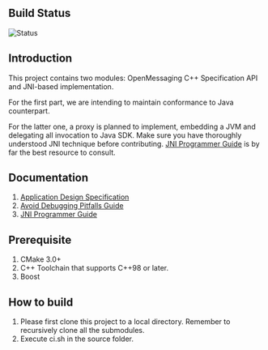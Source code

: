 ## Build Status

![Status](https://travis-ci.org/lizhanhui/openmessaging-cpp.svg?branch=develop)

## Introduction
This project contains two modules: OpenMessaging C++ Specification API and JNI-based implementation.

For the first part, we are intending to maintain conformance to Java counterpart. 

For the latter one, a proxy is planned to implement, embedding a JVM and delegating all invocation to Java SDK. Make 
sure you have thoroughly understood JNI technique before contributing. [JNI Programmer Guide](doc/JNI_guide.pdf) is by 
far the best resource to consult.


## Documentation

1. [Application Design Specification](doc/ApplicationDesignSpecification.md)
2. [Avoid Debugging Pitfalls Guide](doc/Debug.md)
3. [JNI Programmer Guide](doc/JNI_guide.pdf)

## Prerequisite 
1. CMake 3.0+
2. C++ Toolchain that supports C++98 or later.
3. Boost

## How to build

1. Please first clone this project to a local directory. Remember to recursively clone all the submodules.
2. Execute ci.sh in the source folder.